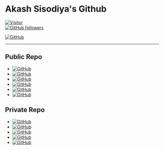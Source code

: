 # Akash Sisodiya's Github

[![Visitor](https://visitor-badge.laobi.icu/badge?page_id=aasisodiya.aasisodiya)](https://github.com/aasisodiya)  
[![GitHub followers](https://img.shields.io/github/followers/aasisodiya.svg?style=social&label=Follow)](https://github.com/aasisodiya?tab=followers)

[![GitHub](https://img.shields.io/badge/GitHub-aasisodiya-ffa500?style=for-the-badge&logo=github&logoColor=white&labelColor=181717)](https://github.com/aasisodiya)

---

## Public Repo

- [![GitHub](https://img.shields.io/badge/GitHub-aasisodiya/Go-ffa500?style=for-the-badge&logo=github&logoColor=white&labelColor=181717)](https://aasisodiya.github.io/go/)
- [![GitHub](https://img.shields.io/badge/GitHub-aasisodiya/General-ffa500?style=for-the-badge&logo=github&logoColor=white&labelColor=181717)](https://aasisodiya.github.io/general/)
- [![GitHub](https://img.shields.io/badge/GitHub-aasisodiya/NodeJs-ffa500?style=for-the-badge&logo=github&logoColor=white&labelColor=181717)](https://aasisodiya.github.io/nodejs)
- [![GitHub](https://img.shields.io/badge/GitHub-aasisodiya/WebProject-ffa500?style=for-the-badge&logo=github&logoColor=white&labelColor=181717)](https://aasisodiya.github.io/WebProjects/)
- [![GitHub](https://img.shields.io/badge/GitHub-aasisodiya/IaC%20and%20Serverless-ffa500?style=for-the-badge&logo=github&logoColor=white&labelColor=181717)](https://aasisodiya.github.io/IaC-And-Serverless-Application/)
- [![GitHub](https://img.shields.io/badge/GitHub-aasisodiya/alexa-ffa500?style=for-the-badge&logo=github&logoColor=white&labelColor=181717)](https://github.com/aasisodiya/alexa)

## Private Repo

- [![GitHub](https://img.shields.io/badge/GitHub-aasisodiya/aws-ffa500?style=for-the-badge&logo=github&logoColor=white&labelColor=181717)](https://github.com/aasisodiya/aws)
- [![GitHub](https://img.shields.io/badge/GitHub-aasisodiya/hackerrank-ffa500?style=for-the-badge&logo=github&logoColor=white&labelColor=181717)](https://github.com/aasisodiya/hackerrank)
- [![GitHub](https://img.shields.io/badge/GitHub-aasisodiya/heroku-ffa500?style=for-the-badge&logo=github&logoColor=white&labelColor=181717)](https://github.com/aasisodiya/heroku)
- [![GitHub](https://img.shields.io/badge/GitHub-aasisodiya/design-ffa500?style=for-the-badge&logo=github&logoColor=white&labelColor=181717)](https://github.com/aasisodiya/design)
- [![GitHub](https://img.shields.io/badge/GitHub-aasisodiya/reactnative-ffa500?style=for-the-badge&logo=github&logoColor=white&labelColor=181717)](https://github.com/aasisodiya/react-native)
